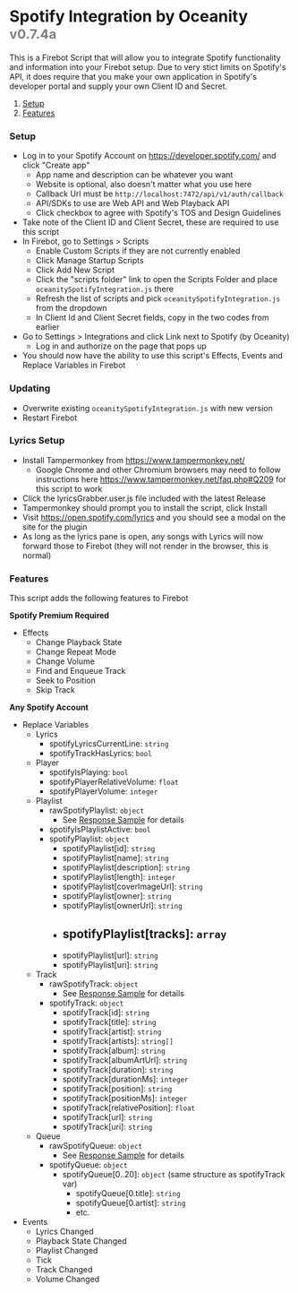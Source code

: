 # Spotify Integration by Oceanity <sub style="color:gray">v0.7.4a</sub>

This is a Firebot Script that will allow you to integrate Spotify functionality and information into your Firebot setup. Due to very stict limits on Spotify's API, it does require that you make your own application in Spotify's developer portal and supply your own Client ID and Secret.

1. [Setup](#Setup)
2. [Features](#Features)

<div id="Setup" />

### Setup

- Log in to your Spotify Account on https://developer.spotify.com/ and click "Create app"
  - App name and description can be whatever you want
  - Website is optional, also doesn't matter what you use here
  - Callback Url must be `http://localhost:7472/api/v1/auth/callback`
  - API/SDKs to use are Web API and Web Playback API
  - Click checkbox to agree with Spotify's TOS and Design Guidelines
- Take note of the Client ID and Client Secret, these are required to use this script
- In Firebot, go to Settings > Scripts
  - Enable Custom Scripts if they are not currently enabled
  - Click Manage Startup Scripts
  - Click Add New Script
  - Click the "scripts folder" link to open the Scripts Folder and place `oceanitySpotifyIntegration.js` there
  - Refresh the list of scripts and pick `oceanitySpotifyIntegration.js` from the dropdown
  - In Client Id and Client Secret fields, copy in the two codes from earlier
- Go to Settings > Integrations and click Link next to Spotify (by Oceanity)
  - Log in and authorize on the page that pops up
- You should now have the ability to use this script's Effects, Events and Replace Variables in Firebot

### Updating

- Overwrite existing `oceanitySpotifyIntegration.js` with new version
- Restart Firebot

### Lyrics Setup

- Install Tampermonkey from https://www.tampermonkey.net/
  - Google Chrome and other Chromium browsers may need to follow instructions here https://www.tampermonkey.net/faq.php#Q209 for this script to work
- Click the lyricsGrabber.user.js file included with the latest Release
- Tampermonkey should prompt you to install the script, click Install
- Visit https://open.spotify.com/lyrics and you should see a modal on the site for the plugin
- As long as the lyrics pane is open, any songs with Lyrics will now forward those to Firebot (they will not render in the browser, this is normal)

<div id="Features" />

### Features

This script adds the following features to Firebot

**Spotify Premium Required**

- Effects
  - Change Playback State
  - Change Repeat Mode
  - Change Volume
  - Find and Enqueue Track
  - Seek to Position
  - Skip Track

**Any Spotify Account**

- Replace Variables
  - Lyrics
    - spotifyLyricsCurrentLine: `string`
    - spotifyTrackHasLyrics: `bool`
  - Player
    - spotifyIsPlaying: `bool`
    - spotifyPlayerRelativeVolume: `float`
    - spotifyPlayerVolume: `integer`
  - Playlist
    - rawSpotifyPlaylist: `object`
      - See [Response Sample](https://developer.spotify.com/documentation/web-api/reference/get-playlist) for details
    - spotifyIsPlaylistActive: `bool`
    - spotifyPlaylist: `object`
      - spotifyPlaylist[id]: `string`
      - spotifyPlaylist[name]: `string`
      - spotifyPlaylist[description]: `string`
      - spotifyPlaylist[length]: `integer`
      - spotifyPlaylist[coverImageUrl]: `string`
      - spotifyPlaylist[owner]: `string`
      - spotifyPlaylist[ownerUrl]: `string`
      - ## spotifyPlaylist[tracks]: `array`
      - spotifyPlaylist[url]: `string`
      - spotifyPlaylist[uri]: `string`
  - Track
    - rawSpotifyTrack: `object`
      - See [Response Sample](https://developer.spotify.com/documentation/web-api/reference/get-track) for details
    - spotifyTrack: `object`
      - spotifyTrack[id]: `string`
      - spotifyTrack[title]: `string`
      - spotifyTrack[artist]: `string`
      - spotifyTrack[artists]: `string[]`
      - spotifyTrack[album]: `string`
      - spotifyTrack[albumArtUrl]: `string`
      - spotifyTrack[duration]: `string`
      - spotifyTrack[durationMs]: `integer`
      - spotifyTrack[position]: `string`
      - spotifyTrack[positionMs]: `integer`
      - spotifyTrack[relativePosition]: `float`
      - spotifyTrack[url]: `string`
      - spotifyTrack[uri]: `string`
  - Queue
    - rawSpotifyQueue: `object`
      - See [Response Sample](https://developer.spotify.com/documentation/web-api/reference/get-queue) for details
    - spotifyQueue: `object`
      - spotifyQueue[0..20]: `object` (same structure as spotifyTrack var)
        - spotifyQueue[0.title]: `string`
        - spotifyQueue[0.artist]: `string`
        - etc.
- Events
  - Lyrics Changed
  - Playback State Changed
  - Playlist Changed
  - Tick
  - Track Changed
  - Volume Changed
